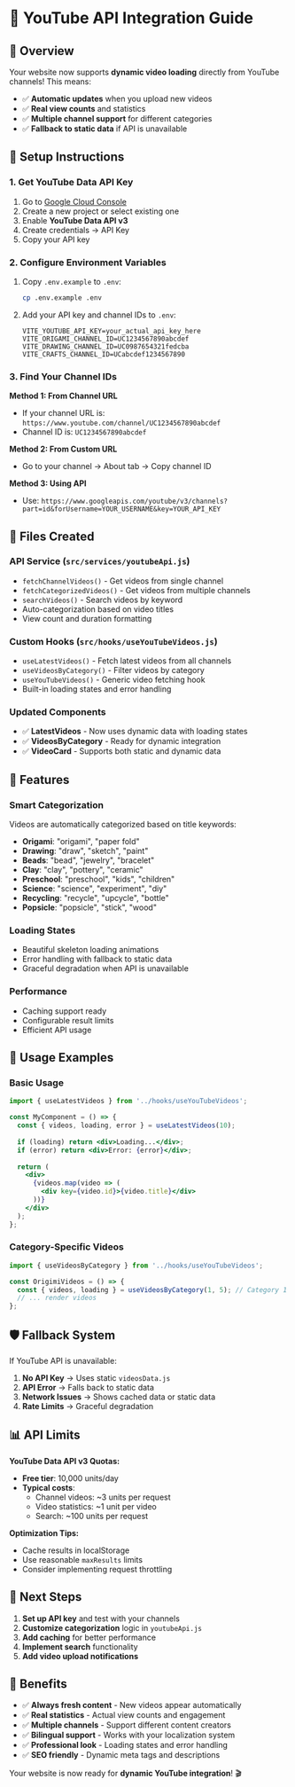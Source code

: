 # 🎥 YouTube API Integration Guide

## 🚀 Overview

Your website now supports **dynamic video loading** directly from YouTube channels! This means:
- ✅ **Automatic updates** when you upload new videos
- ✅ **Real view counts** and statistics
- ✅ **Multiple channel support** for different categories
- ✅ **Fallback to static data** if API is unavailable

## 🔑 Setup Instructions

### 1. **Get YouTube Data API Key**

1. Go to [Google Cloud Console](https://console.developers.google.com/)
2. Create a new project or select existing one
3. Enable **YouTube Data API v3**
4. Create credentials → API Key
5. Copy your API key

### 2. **Configure Environment Variables**

1. Copy `.env.example` to `.env`:
   ```bash
   cp .env.example .env
   ```

2. Add your API key and channel IDs to `.env`:
   ```env
   VITE_YOUTUBE_API_KEY=your_actual_api_key_here
   VITE_ORIGAMI_CHANNEL_ID=UC1234567890abcdef
   VITE_DRAWING_CHANNEL_ID=UC0987654321fedcba
   VITE_CRAFTS_CHANNEL_ID=UCabcdef1234567890
   ```

### 3. **Find Your Channel IDs**

**Method 1: From Channel URL**
- If your channel URL is: `https://www.youtube.com/channel/UC1234567890abcdef`
- Channel ID is: `UC1234567890abcdef`

**Method 2: From Custom URL**
- Go to your channel → About tab → Copy channel ID

**Method 3: Using API**
- Use: `https://www.googleapis.com/youtube/v3/channels?part=id&forUsername=YOUR_USERNAME&key=YOUR_API_KEY`

## 📁 Files Created

### **API Service** (`src/services/youtubeApi.js`)
- `fetchChannelVideos()` - Get videos from single channel
- `fetchCategorizedVideos()` - Get videos from multiple channels
- `searchVideos()` - Search videos by keyword
- Auto-categorization based on video titles
- View count and duration formatting

### **Custom Hooks** (`src/hooks/useYouTubeVideos.js`)
- `useLatestVideos()` - Fetch latest videos from all channels
- `useVideosByCategory()` - Filter videos by category
- `useYouTubeVideos()` - Generic video fetching hook
- Built-in loading states and error handling

### **Updated Components**
- ✅ **LatestVideos** - Now uses dynamic data with loading states
- ✅ **VideosByCategory** - Ready for dynamic integration
- ✅ **VideoCard** - Supports both static and dynamic data

## 🎯 Features

### **Smart Categorization**
Videos are automatically categorized based on title keywords:
- **Origami**: "origami", "paper fold"
- **Drawing**: "draw", "sketch", "paint"
- **Beads**: "bead", "jewelry", "bracelet"
- **Clay**: "clay", "pottery", "ceramic"
- **Preschool**: "preschool", "kids", "children"
- **Science**: "science", "experiment", "diy"
- **Recycling**: "recycle", "upcycle", "bottle"
- **Popsicle**: "popsicle", "stick", "wood"

### **Loading States**
- Beautiful skeleton loading animations
- Error handling with fallback to static data
- Graceful degradation when API is unavailable

### **Performance**
- Caching support ready
- Configurable result limits
- Efficient API usage

## 🔧 Usage Examples

### **Basic Usage**
```jsx
import { useLatestVideos } from '../hooks/useYouTubeVideos';

const MyComponent = () => {
  const { videos, loading, error } = useLatestVideos(10);
  
  if (loading) return <div>Loading...</div>;
  if (error) return <div>Error: {error}</div>;
  
  return (
    <div>
      {videos.map(video => (
        <div key={video.id}>{video.title}</div>
      ))}
    </div>
  );
};
```

### **Category-Specific Videos**
```jsx
import { useVideosByCategory } from '../hooks/useYouTubeVideos';

const OrigimiVideos = () => {
  const { videos, loading } = useVideosByCategory(1, 5); // Category 1 = Origami
  // ... render videos
};
```

## 🛡️ Fallback System

If YouTube API is unavailable:
1. **No API Key** → Uses static `videosData.js`
2. **API Error** → Falls back to static data
3. **Network Issues** → Shows cached data or static data
4. **Rate Limits** → Graceful degradation

## 📊 API Limits

**YouTube Data API v3 Quotas:**
- **Free tier**: 10,000 units/day
- **Typical costs**:
  - Channel videos: ~3 units per request
  - Video statistics: ~1 unit per video
  - Search: ~100 units per request

**Optimization Tips:**
- Cache results in localStorage
- Use reasonable `maxResults` limits
- Consider implementing request throttling

## 🚀 Next Steps

1. **Set up API key** and test with your channels
2. **Customize categorization** logic in `youtubeApi.js`
3. **Add caching** for better performance
4. **Implement search** functionality
5. **Add video upload notifications**

## 🎉 Benefits

- ✅ **Always fresh content** - New videos appear automatically
- ✅ **Real statistics** - Actual view counts and engagement
- ✅ **Multiple channels** - Support different content creators
- ✅ **Bilingual support** - Works with your localization system
- ✅ **Professional look** - Loading states and error handling
- ✅ **SEO friendly** - Dynamic meta tags and descriptions

Your website is now ready for **dynamic YouTube integration**! 🎬
